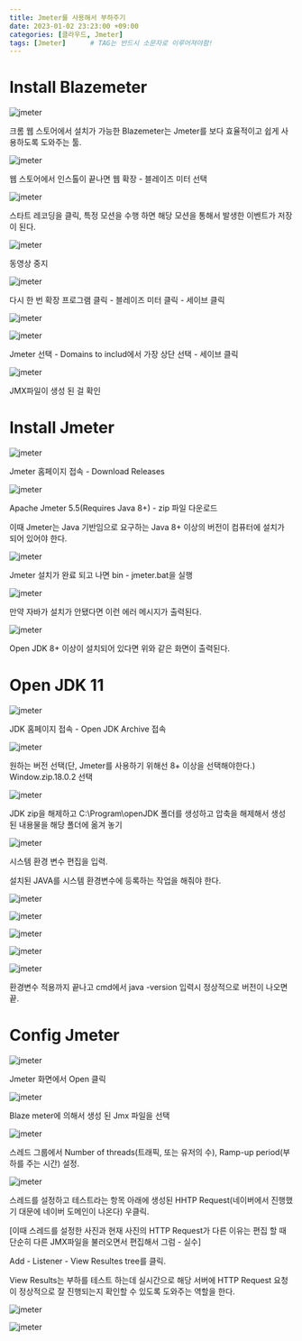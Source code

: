 ```yaml
---
title: Jmeter를 사용해서 부하주기
date: 2023-01-02 23:23:00 +09:00
categories: [클라우드, Jmeter]
tags: [Jmeter]		# TAG는 반드시 소문자로 이루어져야함!
---
```



# Install Blazemeter


 ![jmeter](./assets/img/Jmeter/Blaze01.png)


 크롬 웹 스토어에서 설치가 가능한 Blazemeter는 Jmeter를 보다 효율적이고 쉽게 사용하도록 도와주는 툴.


![jmeter](./assets/img/Jmeter/Blaze02.png)


 웹 스토어에서 인스톨이 끝나면 웹 확장 - 블레이즈 미터 선택


![jmeter](./assets/img/Jmeter/Blaze03.png)


 스타트 레코딩을 클릭, 특정 모션을 수행 하면 해당 모션을 통해서 발생한 이벤트가 저장이 된다.


![jmeter](./assets/img/Jmeter/Blaze04.png)


 동영상 중지


![jmeter](./assets/img/Jmeter/Blaze05.png)


 다시 한 번 확장 프로그램 클릭 - 블레이즈 미터 클릭 - 세이브 클릭


![jmeter](./assets/img/Jmeter/Blaze06.png)

![jmeter](./assets/img/Jmeter/Blaze07.png)


 Jmeter 선택 - Domains to includ에서 가장 상단 선택 - 세이브 클릭 


![jmeter](./assets/img/Jmeter/Blaze08.png)


 JMX파일이 생성 된 걸 확인


# Install Jmeter

![jmeter](./assets/img/Jmeter/Jmeter01.png)


 Jmeter 홈페이지 접속 - Download Releases


![jmeter](./assets/img/Jmeter/Jmeter02.png)


 Apache Jmeter 5.5(Requires Java 8+) - zip 파일 다운로드

 이때 Jmeter는 Java 기반임으로 요구하는 Java 8+ 이상의 버전이 컴퓨터에 설치가 되어 있어야 한다.


![jmeter](./assets/img/Jmeter/Jmeter03.png)


 Jmeter 설치가 완료 되고 나면 bin - jmeter.bat을 실행


![jmeter](./assets/img/Jmeter/Jmeter04.png)


 만약 자바가 설치가 안됐다면 이런 에러 메시지가 출력된다.


![jmeter](./assets/img/Jmeter/Jmeter05.png)


 Open JDK 8+ 이상이 설치되어 있다면 위와 같은 화면이 출력된다.


# Open JDK 11

![jmeter](./assets/img/Jmeter/JDK01.png)


 JDK 홈페이지 접속 - Open JDK Archive 접속


![jmeter](./assets/img/Jmeter/JDK02.png)


 원하는 버전 선택(단, Jmeter를 사용하기 위해선 8+ 이상을 선택해야한다.) Window.zip.18.0.2 선택


![jmeter](./assets/img/Jmeter/JDK03.png)


 JDK zip을 해제하고 C:\\Program\\openJDK 폴더를 생성하고 압축을 해제해서 생성 된 내용물을 해당 폴더에 옮겨 놓기


![jmeter](./assets/img/Jmeter/JDK04.png)


 시스템 환경 변수 편집을 입력.

 설치된 JAVA를 시스템 환경변수에 등록하는 작업을 해줘야 한다.


![jmeter](./assets/img/Jmeter/JDK05.png)

![jmeter](./assets/img/Jmeter/JDK06.png)

![jmeter](./assets/img/Jmeter/JDK07.png)

![jmeter](./assets/img/Jmeter/JDK08.png)

![jmeter](./assets/img/Jmeter/JDK09.png)


 환경변수 적용까지 끝나고 cmd에서 java -version 입력시 정상적으로 버전이 나오면 끝.

# Config Jmeter

![jmeter](./assets/img/Jmeter/Jmeter06.png)


Jmeter 화면에서 Open 클릭


![jmeter](./assets/img/Jmeter/Jmeter07.png)


 Blaze meter에 의해서 생성 된 Jmx 파일을 선택


![jmeter](./assets/img/Jmeter/Jmeter08.png)


 스레드 그룹에서 Number of threads(트래픽, 또는 유저의 수), Ramp-up period(부하를 주는 시간) 설정.


![jmeter](./assets/img/Jmeter/Jmeter11.png)


 스레드를 설정하고 테스트라는 항목 아래에 생성된 HHTP Request(네이버에서 진행했기 대문에 네이버 도메인이 나온다) 우클릭.

 [이때 스레드를 설정한 사진과 현재 사진의 HTTP Request가 다른 이유는 편집 할 때 단순히 다른 JMX파일을 불러오면서 편집해서 그럼 - 실수]

 Add - Listener - View Resultes tree를 클릭.

 View Results는 부하를 테스트 하는데 실시간으로 해당 서버에 HTTP Request 요청이 정상적으로 잘 진행되는지 확인할 수 있도록 도와주는 역할을 한다.


![jmeter](./assets/img/Jmeter/Jmeter12.png)


![jmeter](./assets/img/Jmeter/Jmeter13.png)


